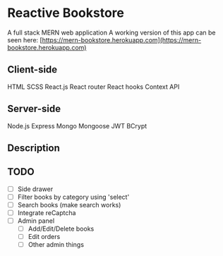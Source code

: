 # Reactive Bookstore

A full stack MERN web application
A working version of this app can be seen here: [https://mern-bookstore.herokuapp.com](https://mern-bookstore.herokuapp.com)

## Client-side
HTML
SCSS
React.js
React router
React hooks
Context API

## Server-side
Node.js
Express
Mongo
Mongoose
JWT
BCrypt

## Description

## TODO
- [ ] Side drawer
- [ ] Filter books by category using 'select'
- [ ] Search books (make search works)
- [ ] Integrate reCaptcha
- [ ] Admin panel
  - [ ] Add/Edit/Delete books
  - [ ] Edit orders
  - [ ] Other admin things
